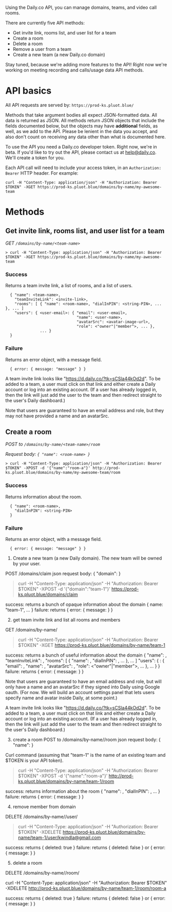 Using the Daily.co API, you can manage domains, teams, and video call rooms.

There are currently five API methods:
  - Get invite link, rooms list, and user list for a team
  - Create a room
  - Delete a room
  - Remove a user from a team
  - Create a new team (a new Daily.co domain)

Stay tuned, because we're adding more features to the API! Right now we're working on meeting recording and calls/usage data API methods. 

# API basics

All API requests are served by: `https://prod-ks.pluot.blue/`

Methods that take argument bodies all expect JSON-formatted data. All data is returned as JSON. All methods return JSON objects that include the fields documented below, but the objects may have **additional** fields, as well, as we add to the API. Please be lenient in the data you accept, and also don't count on receiving any data other than what is documented here.

To use the API you need a Daily.co developer token. Right now, we're in beta. If you'd like to try out the API, please contact us at help@daily.co. We'll create a token for you.

Each API call will need to include your access token, in an `Authorization: Bearer` HTTP header. For example:

```
curl -H "Content-Type: application/json" -H "Authorization: Bearer $TOKEN" -XGET https://prod-ks.pluot.blue/domains/by-name/my-awesome-team
```

# Methods

## Get invite link, rooms list, and user list for a team

*GET `/domains/by-name/<team-name>`*

```
> curl -H "Content-Type: application/json" -H "Authorization: Bearer $TOKEN" -XGET https://prod-ks.pluot.blue/domains/by-name/my-awesome-team
```

### Success

Returns a team invite link, a list of rooms, and a list of users.

```
  { "name": <team-name>,
    "teamInviteLink": <invite-link>, 
    "rooms": [ { "name": <room-name>, "dialInPIN": <string-PIN>, ... }, ... ]
    "users": { <user-email>: { "email": <user-email>,
                               "name": <user-name>,
                               "avatarSrc": <avatar-image-url>,
                               "role": <"owner"|"member">, ... },
               ... }
  }
```

### Failure

Returns an error object, with a message field. 

```
  { error: { message: "message" } }
```

A team invite link looks like "https://d.daily.co/?tk=sCSla44kOd2d". To be added to a team, a user must click on that link and either create a Daily account or log into an existing account. (If a user has already logged in, then the link will just add the user to the team and then redirect straight to the user's Daily dashboard.)

Note that users are guaranteed to have an email address and role, but they may not have provided a name and an avatarSrc.

## Create a room

*POST to `/domains/by-name/<team-name>/room`*

*Request body: `{ "name": <room-name> }`*

```
> curl -H "Content-Type: application/json" -H "Authorization: Bearer $TOKEN" -XPOST -d '{"name":"room-a"}' http://prod-ks.pluot.blue/domains/by-name/my-awesome-team/room
```

### Success

Returns information about the room.

```
  { "name": <room-name>,
    "dialInPIN": <string-PIN>
  }
```

### Failure

Returns an error object, with a message field. 

```
  { error: { message: "message" } }
```





1. Create a new team (a new Daily domain). The new team will be owned by your user.

POST /domains/claim
json request body: { "domain": <team-name> }


> curl -H "Content-Type: application/json" -H "Authorization: Bearer $TOKEN" -XPOST -d '{"domain":"team-1"}' https://prod-ks.pluot.blue/domains/claim

success: returns a bunch of opaque information about the domain
  { name: "team-1", ... }
failure: returns { error: { message: } }


2. get team invite link and list all rooms and members

GET /domains/by-name/<team-name>


> curl -H "Content-Type: application/json" -H "Authorization: Bearer $TOKEN" -XGET https://prod-ks.pluot.blue/domains/by-name/team-1

success: returns a bunch of useful information about the domain
  { "name": <team-name>,
    "teamInviteLink": <invite-link>, 
    "rooms": [ { "name": <room-name>, "dialInPIN": <string-PIN>, ... }, ... ]
    "users": { <user-email>: { "email": <user-email>,
                               "name": <user-name>,
                               "avatarSrc": <avatar-image-url>,
                               "role": <"owner"|"member">, ... },
               ... }
  }
failure: returns { error: { message: } }

Note that users are guaranteed to have an email address and role, but will only have a name and an avatarSrc if they signed into Daily using Google oauth. (For now. We will build an account settings panel that lets users specify name and avatar inside Daily, at some point.)

A team invite link looks like "https://d.daily.co/?tk=sCSla44kOd2d". To be added to a team, a user must click on that link and either create a Daily account or log into an existing account. (If a user has already logged in, then the link will just add the user to the team and then redirect straight to the user's Daily dashboard.)

3. create a room
POST to /domains/by-name/<team-name>/room
json request body: { "name": <room-name> }

Curl command (assuming that "team-1" is the name of an existing team and $TOKEN is your API token).


> curl -H "Content-Type: application/json" -H "Authorization: Bearer $TOKEN" -XPOST -d '{"name":"room-a"}' http://prod-ks.pluot.blue/domains/by-name/team-1/room

success: returns information about the room
  { "name": <room-name>, "dialInPIN": <string-PIN>, ... }
failure: returns { error: { message: } }

4. remove member from domain

DELETE /domains/by-name/<team-name>/user/<user-email>


> curl -H "Content-Type: application/json" -H "Authorization: Bearer $TOKEN" -XDELETE https://prod-ks.pluot.blue/domains/by-name/team-1/user/kwindla@gmail.com

success: returns { deleted: true }
failure: returns { deleted: false } or { error: { message: } }

5. delete a room

DELETE /domains/by-name/<team-name>/room/<room-name>

curl -H "Content-Type: application/json" -H "Authorization: Bearer $TOKEN" -XDELETE http://prod-ks.pluot.blue/domains/by-name/team-1/room/room-a

success: returns { deleted: true }
failure: returns { deleted: false } or { error: { message: } }
